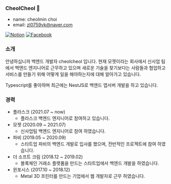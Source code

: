 ### CheolCheol 👋

<!--
**zlcjfalsvk/zlcjfalsvk** is a ✨ _special_ ✨ repository because its `README.md` (this file) appears on your GitHub profile.

Here are some ideas to get you started:

- 🔭 I’m currently working on ...
- 🌱 I’m currently learning ...
- 👯 I’m looking to collaborate on ...
- 🤔 I’m looking for help with ...
- 💬 Ask me about ...
- 📫 How to reach me: ...
- 😄 Pronouns: ...
- ⚡ Fun fact: ...
-->

- name: cheolmin choi
- email: zl0759vk@naver.com

[![Notion](https://img.shields.io/badge/-Notion-1877f2?style=round-square&logo=Notion&link=https://www.notion.so/cheolcheol/Portfolio-9cc241aa3a7b41a1860d7b99ace40ef0)](https://www.notion.so/cheolcheol/Portfolio-9cc241aa3a7b41a1860d7b99ace40ef0)
[![Facebook](https://img.shields.io/badge/-Facebook-1877f2?style=round-square&logo=facebook&logoColor=white&link=https://www.facebook.com/cheolmin.choi1)](https://www.facebook.com/cheolmin.choi1)

### 소개
안녕하십니까 백엔드 개발자 cheolcheol 입니다. 현재 모젯이라는 회사에서 신사업 팀에서 백엔드 엔지니어로 근무하고 있으며 새로운 기술을 찾기보다는 사람들과 협업하고 서비스를 만들기 위해 어떻게 일을 해야하는지에 대해 알아가고 있습니다.

Typescript를 좋아하며 최근에는 NestJS로 백엔드 앱서버 개발을 하고 있습니다.

### 경력
- 플라스크 (2021.07 ~ now)
    - 플라스크 백엔드 엔지니어로 참여하고 있습니다.
- 모젯 (2020.09 ~ 2021.07)
    - 신사업팀 백엔드 엔지니어로 참여 하였습니다.
- 파비 (2019.05 ~ 2020.09)
    - 스타트업 파비의 백엔드 개발로 입사를 했으며, 전반적인 프로젝트에 참여 하였습니다.
- 더 소프트 크림 (2018.12 ~ 2019.02)
    - 블록체인 거래소 플랫폼을 만드는 스타트업에서 백엔드 개발을 하였습니다.
- 윈포시스 (2017.10 ~ 2018.12)
    - Metal 3D 프린터를 만드는 기업에서 웹 개발자로 근무 하였습니다.

